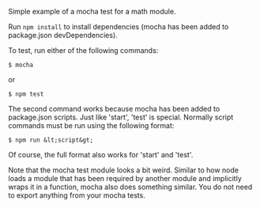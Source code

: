 Simple example of a mocha test for a math module.

Run `npm install` to install dependencies (mocha has been added to package.json
devDependencies).

To test, run either of the following commands:

    $ mocha

or

    $ npm test

The second command works because mocha has been added to package.json scripts.
Just like 'start', 'test' is special. Normally script commands must be run using
the following format:

    $ npm run &lt;script&gt;

Of course, the full format also works for 'start' and 'test'.

Note that the mocha test module looks a bit weird. Similar to how node loads
a module that has been required by another module and implicitly wraps it in
a function, mocha also does something similar. You do not need to export anything
from your mocha tests.

